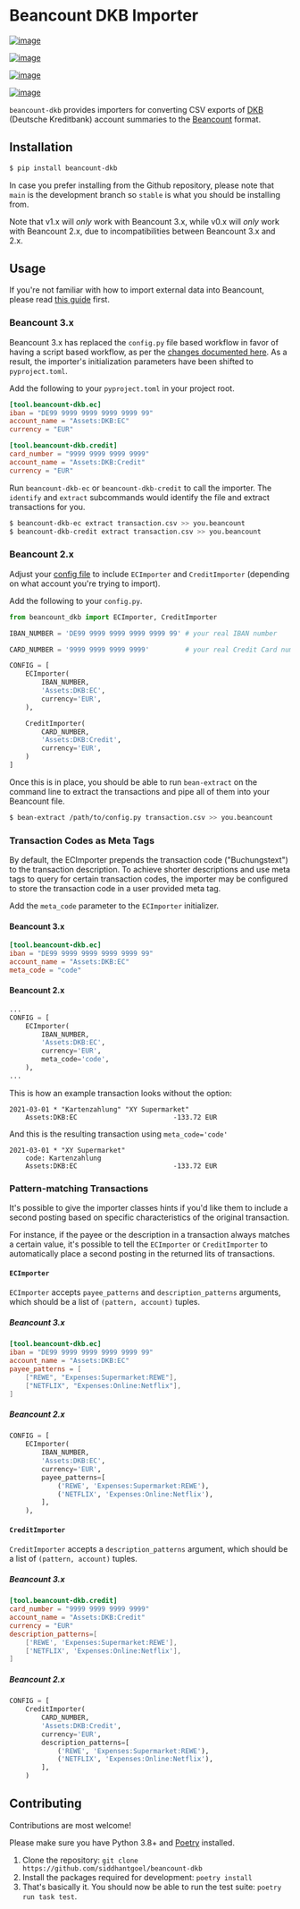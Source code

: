 # Beancount DKB Importer

[![image](https://github.com/siddhantgoel/beancount-dkb/workflows/beancount-dkb/badge.svg)](https://github.com/siddhantgoel/beancount-dkb/workflows/beancount-dkb/badge.svg)

[![image](https://img.shields.io/pypi/v/beancount-dkb.svg)](https://pypi.python.org/pypi/beancount-dkb)

[![image](https://img.shields.io/pypi/pyversions/beancount-dkb.svg)](https://pypi.python.org/pypi/beancount-dkb)

[![image](https://img.shields.io/badge/code%20style-black-000000.svg)](https://github.com/psf/black)

`beancount-dkb` provides importers for converting CSV exports of [DKB] (Deutsche
Kreditbank) account summaries to the [Beancount] format.

## Installation

```sh
$ pip install beancount-dkb
```

In case you prefer installing from the Github repository, please note that `main` is the
development branch so `stable` is what you should be installing from.

Note that v1.x will *only* work with Beancount 3.x, while v0.x will *only* work with
Beancount 2.x, due to incompatibilities between Beancount 3.x and 2.x.

## Usage

If you're not familiar with how to import external data into Beancount, please read
[this guide] first.

### Beancount 3.x

Beancount 3.x has replaced the `config.py` file based workflow in favor of having a
script based workflow, as per the [changes documented here]. As a result, the importer's
initialization parameters have been shifted to `pyproject.toml`.

Add the following to your `pyproject.toml` in your project root.

```toml
[tool.beancount-dkb.ec]
iban = "DE99 9999 9999 9999 9999 99"
account_name = "Assets:DKB:EC"
currency = "EUR"

[tool.beancount-dkb.credit]
card_number = "9999 9999 9999 9999"
account_name = "Assets:DKB:Credit"
currency = "EUR"
```

Run `beancount-dkb-ec` or `beancount-dkb-credit` to call the importer. The `identify`
and `extract` subcommands would identify the file and extract transactions for you.

```sh
$ beancount-dkb-ec extract transaction.csv >> you.beancount
$ beancount-dkb-credit extract transaction.csv >> you.beancount
```

### Beancount 2.x

Adjust your [config file] to include `ECImporter` and `CreditImporter`
(depending on what account you're trying to import).

Add the following to your `config.py`.

```python
from beancount_dkb import ECImporter, CreditImporter

IBAN_NUMBER = 'DE99 9999 9999 9999 9999 99' # your real IBAN number

CARD_NUMBER = '9999 9999 9999 9999'         # your real Credit Card number

CONFIG = [
    ECImporter(
        IBAN_NUMBER,
        'Assets:DKB:EC',
        currency='EUR',
    ),

    CreditImporter(
        CARD_NUMBER,
        'Assets:DKB:Credit',
        currency='EUR',
    )
]
```

Once this is in place, you should be able to run `bean-extract` on the command
line to extract the transactions and pipe all of them into your Beancount file.

```sh
$ bean-extract /path/to/config.py transaction.csv >> you.beancount
```

### Transaction Codes as Meta Tags

By default, the ECImporter prepends the transaction code ("Buchungstext") to the
transaction description. To achieve shorter descriptions and use meta tags to query for
certain transaction codes, the importer may be configured to store the transaction code
in a user provided meta tag.

Add the `meta_code` parameter to the `ECImporter` initializer.

#### Beancount 3.x

```toml
[tool.beancount-dkb.ec]
iban = "DE99 9999 9999 9999 9999 99"
account_name = "Assets:DKB:EC"
meta_code = "code"
```

#### Beancount 2.x

```python
...
CONFIG = [
    ECImporter(
        IBAN_NUMBER,
        'Assets:DKB:EC',
        currency='EUR',
        meta_code='code',
    ),
...

```

This is how an example transaction looks without the option:

```beancount
2021-03-01 * "Kartenzahlung" "XY Supermarket"
    Assets:DKB:EC                        -133.72 EUR
```

And this is the resulting transaction using `meta_code='code'`

```beancount
2021-03-01 * "XY Supermarket"
    code: Kartenzahlung
    Assets:DKB:EC                        -133.72 EUR
```

### Pattern-matching Transactions

It's possible to give the importer classes hints if you'd like them to include a
second posting based on specific characteristics of the original transaction.

For instance, if the payee or the description in a transaction always matches a
certain value, it's possible to tell the `ECImporter` or `CreditImporter` to
automatically place a second posting in the returned lits of transactions.

#### `ECImporter`

`ECImporter` accepts `payee_patterns` and `description_patterns` arguments, which should
be a list of `(pattern, account)` tuples.

##### Beancount 3.x

```toml
[tool.beancount-dkb.ec]
iban = "DE99 9999 9999 9999 9999 99"
account_name = "Assets:DKB:EC"
payee_patterns = [
    ["REWE", "Expenses:Supermarket:REWE"],
    ["NETFLIX", "Expenses:Online:Netflix"],
]
```

##### Beancount 2.x

```python
CONFIG = [
    ECImporter(
        IBAN_NUMBER,
        'Assets:DKB:EC',
        currency='EUR',
        payee_patterns=[
            ('REWE', 'Expenses:Supermarket:REWE'),
            ('NETFLIX', 'Expenses:Online:Netflix'),
        ],
    ),
```

#### `CreditImporter`

`CreditImporter` accepts a `description_patterns` argument, which should be a list of
`(pattern, account)` tuples.

##### Beancount 3.x

```toml
[tool.beancount-dkb.credit]
card_number = "9999 9999 9999 9999"
account_name = "Assets:DKB:Credit"
currency = "EUR"
description_patterns=[
    ['REWE', 'Expenses:Supermarket:REWE'],
    ['NETFLIX', 'Expenses:Online:Netflix'],
]
```

##### Beancount 2.x

```python
CONFIG = [
    CreditImporter(
        CARD_NUMBER,
        'Assets:DKB:Credit',
        currency='EUR',
        description_patterns=[
            ('REWE', 'Expenses:Supermarket:REWE'),
            ('NETFLIX', 'Expenses:Online:Netflix'),
        ],
    )
```

## Contributing

Contributions are most welcome!

Please make sure you have Python 3.8+ and [Poetry] installed.

1. Clone the repository: `git clone https://github.com/siddhantgoel/beancount-dkb`
2. Install the packages required for development: `poetry install`
3. That's basically it. You should now be able to run the test suite: `poetry run task test`.

[Beancount]: http://furius.ca/beancount/
[DKB]: https://www.dkb.de
[Poetry]: https://python-poetry.org/
[changes documented here]: https://docs.google.com/document/d/1O42HgYQBQEna6YpobTqszSgTGnbRX7RdjmzR2xumfjs/edit#heading=h.hjzt0c6v8pfs
[config file]: https://beancount.github.io/docs/importing_external_data.html#configuration
[this guide]: https://beancount.github.io/docs/importing_external_data.html
